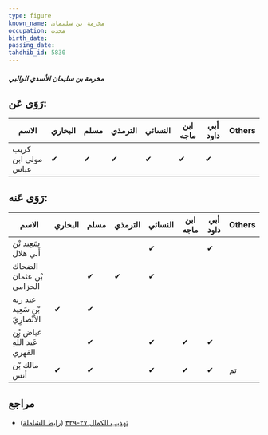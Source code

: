 ```yaml
---
type: figure
known_name: مخرمة بن سليمان
occupation: محدث
birth_date:
passing_date:
tahdhib_id: 5830
---
```

##### مخرمة بن سليمان الأسدي الوالبي

## رَوَى عَن:
| الاسم              | البخاري | مسلم | الترمذي | النسائي | ابن ماجه | أبي داود | Others |
| ------------------ | ------- | ---- | ------- | ------- | -------- | -------- | ------ |
| كريب مولى ابن عباس | ✔       | ✔    | ✔       | ✔       | ✔        | ✔        |        |
## رَوَى عَنه:
| الاسم                           | البخاري | مسلم | الترمذي | النسائي | ابن ماجه | أبي داود | Others |
| ------------------------------- | ------- | ---- | ------- | ------- | -------- | -------- | ------ |
| سَعِيد بْن أَبي هلال            |         |      |         | ✔       |          | ✔        |        |
| الضحاك بْن عثمان الحزامي        |         | ✔    | ✔       | ✔       |          |          |        |
| عبد ربه بْن سَعِيد الأَنْصارِيّ | ✔       | ✔    |         |         |          |          |        |
| عياض بْن عَبد اللَّهِ الفهري    |         | ✔    |         | ✔       | ✔        | ✔        |        |
| مالك بْن أنس                    | ✔       | ✔    |         | ✔       | ✔        | ✔        | تم     |
## مراجع
- [تهذيب الكمال ٢٧-٣٢٩](obsidian://open?vault=Tahdhib-al-Kamal&file=Figures/٥٨٣٠-مخرمة%20بن%20سليمان%20الأسدي%20الوالبي) ([رابط الشاملة](https://shamela.ws/book/3722/14718))
